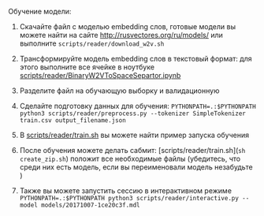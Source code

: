 Обучение модели:

1. Скачайте файл с моделью embedding слов, готовые модели вы можете найти на сайте http://rusvectores.org/ru/models/ или выполните `scripts/reader/download_w2v.sh`

2. Трансформируйте модель embedding слов в текстовый формат: для этого выполните все ячейке в ноутбуке
   [scripts/reader/BinaryW2VToSpaceSepartor.ipynb](`scripts/reader/BinaryW2VToSpaceSepartor.ipynb`)

3. Разделите файл на обучающую выборку и валидационную

4. Сделайте подготовку данных для обучения: `PYTHONPATH=.:$PYTHONPATH python3 scripts/reader/preprocess.py --tokenizer SimpleTokenizer train.csv output_filename.json`

5. В [scripts/reader/train.sh](`scripts/reader/train.sh`) вы можете найти пример запуска обучения

6. После обучения можете делать сабмит: [scripts/reader/train.sh](`sh create_zip.sh`) положит все необходимые файлы (убедитесь, что среди них есть модель, если вы переименовали модель незабудьте )

7. Также вы можете запустить сессию в интерактивном режиме `PYTHONPATH=.:$PYTHONPATH python3 scripts/reader/interactive.py --model models/20171007-1ce20c3f.mdl`
